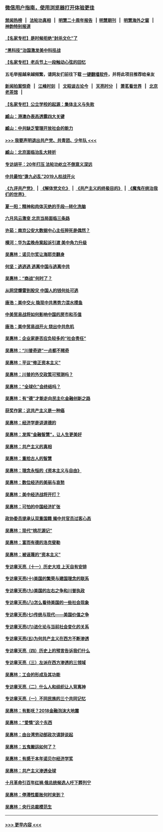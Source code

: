 ### [微信用户指南，使用浏览器打开体验更佳](https://github.com/gfw-breaker/banned-news1/blob/master/indexes/wechat-guide.md?t=0)
#### [禁闻热榜](热点新闻.md?t=0)  &nbsp;&nbsp;|&nbsp;&nbsp; [法轮功真相](https://github.com/gfw-breaker/truth/blob/master/README.md?t=0) &nbsp;&nbsp;|&nbsp;&nbsp; [明慧二十周年报告](https://github.com/gfw-breaker/mh-reports/blob/master/README.md?t=0) &nbsp;&nbsp;|&nbsp;&nbsp;[明慧期刊](https://github.com/gfw-breaker/mh-qikan) &nbsp;&nbsp;|&nbsp;&nbsp; [明慧海外之窗](https://github.com/gfw-breaker/mh-news/blob/master/README.md?t=0) &nbsp;&nbsp;|&nbsp;&nbsp; [神韵特别报道](https://github.com/gfw-breaker/mh-news/blob/master/shenyun.md?t=0)
#### [【名家专栏】是时候拒绝“封杀文化”了](../pages/nsc423/n11814093.md?t=02112156) 
#### [“黑科技”治国激发美中科技战](../pages/nsc423/n11638056.md?t=02112156) 
#### [【名家专栏】老兵节上一段触动心弦的回忆](../pages/nsc423/n11646016.md?t=02112156) 
#### 五毛举报越来越频繁，请网友们前往下载 [一键翻墙软件](https://github.com/gfw-breaker/ssr-accounts)，并将此项目推荐给亲友
#### [新闻拍案惊奇](https://github.com/gfw-breaker/banned-news1/blob/master/pages/link4.md) &nbsp;&nbsp;|&nbsp;&nbsp; [江峰时刻](https://github.com/gfw-breaker/banned-news1/blob/master/pages/link4.md) &nbsp;&nbsp;|&nbsp;&nbsp; [文昭谈古论今](https://github.com/gfw-breaker/banned-news1/blob/master/pages/link4.md) &nbsp;&nbsp;|&nbsp;&nbsp; [天亮时分](https://github.com/gfw-breaker/banned-news1/blob/master/pages/link4.md) &nbsp;&nbsp;|&nbsp;&nbsp; [萧茗看世界](https://github.com/gfw-breaker/banned-news1/blob/master/pages/link4.md) &nbsp;&nbsp;|&nbsp;&nbsp; [北京老茶馆](https://github.com/gfw-breaker/banned-news1/blob/master/pages/link4.md) &nbsp;&nbsp;|&nbsp;&nbsp; 
#### [【名家专栏】公立学校的起源：集体主义与失败](../pages/nsc423/n11601833.md?t=02112156) 
#### [臧山：港澳办表态透露四大关键](../pages/nsc423/n11421628.md?t=02112156) 
#### [臧山：中共缺乏管理开放社会的能力](../pages/nsc423/n11407457.md?t=02112156) 
#### [>>> 我要声明退出共产党、共青团、少年队 <<<](https://github.com/begood0513/goodnews/blob/master/quit/letter.md) 
#### [臧山：北京面临治乱大转折](../pages/nsc423/n11406895.md?t=02112156) 
#### [专访胡平：20年打压 法轮功屹立不倒意义深远](../pages/nsc423/n11398800.md?t=02112156) 
#### [中共最怕“逢九必乱”2019人权战开火](../pages/nsc423/n11385248.md?t=02112156) 
#### [《九评共产党》](https://github.com/begood0513/9ping.md/blob/master/README.md) &nbsp;|&nbsp; [《解体党文化》](../../../../jtdwh.md/blob/master/README.md)  &nbsp;|&nbsp; [《共产主义的终极目的》](../../../../gczydzjmd.md/blob/master/README.md) &nbsp;|&nbsp; [《魔鬼在统治我们的世界》](../../../../mgztzwmdsj.md/blob/master/README.md) 
#### [夏一阳：精神和肉体灭绝的手段—转化洗脑](../pages/nsc423/n11368250.md?t=02112156) 
#### [六月风云激变 北京当局面临三条路](../pages/nsc423/n11313668.md?t=02112156) 
#### [许茹：南京公安大数据中心主任猝死是偶然？](../pages/nsc423/n11064744.md?t=02112156) 
#### [横河：华为孟晚舟案起诉引渡 美中角力升级](../pages/nsc423/n11027230.md?t=02112156) 
#### [吴惠林：诺贝尔奖让海耶克翻身](../pages/nsc423/n10890049.md?t=02112156) 
#### [何坚：逃逃逃 逃离中国与逃离中共](../pages/nsc423/n10592891.md?t=02112156) 
#### [吴惠林：“商战”何时了？](../pages/nsc423/n10573558.md?t=02112156) 
#### [从网贷爆雷到股灾 中国人的钱何处可逃](../pages/nsc423/n10572800.md?t=02112156) 
#### [唐浩：美中交火 隐现中共黑势力混水摸鱼](../pages/nsc423/n10544040.md?t=02112156) 
#### [中美贸易战将如何影响中国的房市和币值](../pages/nsc423/n10543697.md?t=02112156) 
#### [唐浩：美中贸易战开火 烧出中共危机](../pages/nsc423/n10540126.md?t=02112156) 
#### [吴惠林：企业家是否应负较多的“社会责任”](../pages/nsc423/n10535022.md?t=02112156) 
#### [吴惠林：“川普奇迹”一点都不稀奇](../pages/nsc423/n10512808.md?t=02112156) 
#### [吴惠林：平议“修正资本主义”](../pages/nsc423/n10495724.md?t=02112156) 
#### [吴惠林：川普的外交政策可预测吗？](../pages/nsc423/n10462387.md?t=02112156) 
#### [吴惠林：“全球化”会终结吗？](../pages/nsc423/n10452838.md?t=02112156) 
#### [吴惠林：有“德”才能走向民主化金融创新之路](../pages/nsc423/n10432292.md?t=02112156) 
#### [获奖作家：这共产主义是一种癌](../pages/nsc423/n10431541.md?t=02112156) 
#### [吴惠林：经济学是讲道德的](../pages/nsc423/n10398014.md?t=02112156) 
#### [吴惠林：发挥“金融智慧”，让人生更美好](../pages/nsc423/n10375019.md?t=02112156) 
#### [吴惠林：共产主义的真相](../pages/nsc423/n10351394.md?t=02112156) 
#### [吴惠林：重拾古人的智慧](../pages/nsc423/n10337691.md?t=02112156) 
#### [吴惠林：理念永恒的《资本主义与自由》](../pages/nsc423/n10316274.md?t=02112156) 
#### [吴惠林：数位经济的美丽与哀愁](../pages/nsc423/n10292946.md?t=02112156) 
#### [吴惠林：美中经济战将开打？](../pages/nsc423/n10258825.md?t=02112156) 
#### [吴惠林：可怕的中国经济扩张](../pages/nsc423/n10219147.md?t=02112156) 
#### [政协委员提承认双重国籍 揭中共官员过客心态](../pages/nsc423/n10208809.md?t=02112156) 
#### [吴惠林：现代“桃花源记”](../pages/nsc423/n10185234.md?t=02112156) 
#### [吴惠林：富而有德的洛克斐勒](../pages/nsc423/n10142264.md?t=02112156) 
#### [吴惠林：被诬蔑的“资本主义”](../pages/nsc423/n10124816.md?t=02112156) 
#### [专访章天亮（十一）历史大戏 上天自有安排](../pages/nsc423/n10094905.md?t=02112156) 
#### [专访章天亮(十)美国的繁荣与建国理念的联系](../pages/nsc423/n10094899.md?t=02112156) 
#### [专访章天亮(九)美国的左右之争和川普执政](../pages/nsc423/n10094889.md?t=02112156) 
#### [专访章天亮(八)怎么看待美国的一些社会现象](../pages/nsc423/n10094857.md?t=02112156) 
#### [专访章天亮(七)传统与现代——美国价值之争](../pages/nsc423/n10093140.md?t=02112156) 
#### [专访章天亮(六)进化论与当前社会变化的关系](../pages/nsc423/n10092036.md?t=02112156) 
#### [专访章天亮(五)为何共产主义在西方不断渗透](../pages/nsc423/n10083620.md?t=02112156) 
#### [专访章天亮（四）历史上的预言告诉我们什么](../pages/nsc423/n10083606.md?t=02112156) 
#### [专访章天亮（三）左派在西方渗透的三领域](../pages/nsc423/n10081115.md?t=02112156) 
#### [吴惠林：工会的形成及其功能](../pages/nsc423/n10080633.md?t=02112156) 
#### [专访章天亮（二）什么人和组织让人背离神](../pages/nsc423/n10076637.md?t=02112156) 
#### [专访章天亮（一）不同民族的三个共同记忆](../pages/nsc423/n10074188.md?t=02112156) 
#### [吴惠林：有影呒？2018金融泡沫大地震](../pages/nsc423/n10040534.md?t=02112156) 
#### [吴惠林：“爱情”这个东西](../pages/nsc423/n10019423.md?t=02112156) 
#### [吴惠林：由台湾劳动部政次请辞说起](../pages/nsc423/n9979679.md?t=02112156) 
#### [吴惠林：五鬼搬运如何了？](../pages/nsc423/n9925338.md?t=02112156) 
#### [吴惠林：有感于本年诺贝尔经济学奖](../pages/nsc423/n9871883.md?t=02112156) 
#### [吴惠林：共产主义渗透全球](../pages/nsc423/n9812748.md?t=02112156) 
#### [十月革命引百年红祸 俄总统候选人吁下葬列宁](../pages/nsc423/n9810182.md?t=02112156) 
#### [吴惠林：停滞性膨胀何时来到？](../pages/nsc423/n9764136.md?t=02112156) 
#### [吴惠林：央行总裁模范生](../pages/nsc423/n9728134.md?t=02112156) 

----
#### [ >>> 更早内容 <<< ](../indexes/nsc423-earlier.md)
